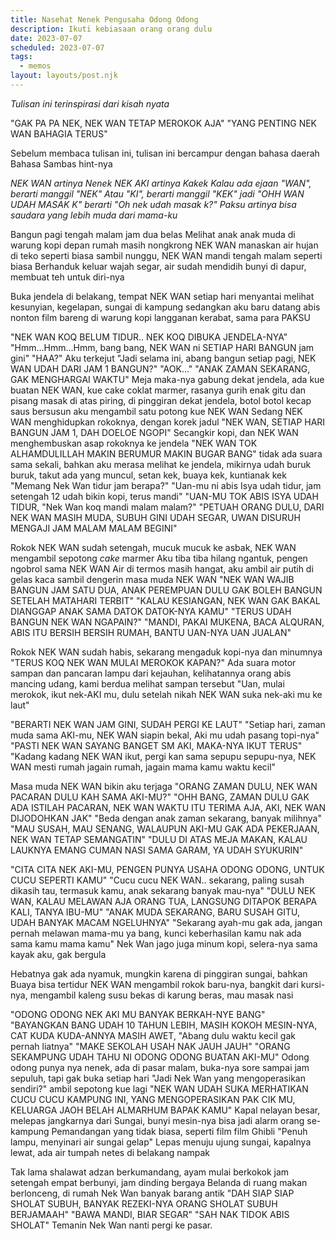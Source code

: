 ```yaml
---
title: Nasehat Nenek Pengusaha Odong Odong
description: Ikuti kebiasaan orang orang dulu
date: 2023-07-07
scheduled: 2023-07-07
tags:
  - memos
layout: layouts/post.njk
---
```


*Tulisan ini terinspirasi dari kisah nyata*

"GAK PA PA NEK, NEK WAN TETAP MEROKOK AJA"
"YANG PENTING NEK WAN BAHAGIA TERUS"

Sebelum membaca tulisan ini, tulisan ini bercampur dengan bahasa daerah Bahasa Sambas
hint-nya

*NEK WAN artinya Nenek*
*NEK AKI artinya Kakek*
*Kalau ada ejaan "WAN", berarti manggil "NEK"*
*Atau "KI", berarti manggil "KEK"*
*jadi "OHH WAN UDAH MASAK K" berarti "Oh nek udah masak k?"*
*Paksu artinya bisa saudara yang lebih muda dari mama-ku*

Bangun pagi tengah malam jam dua belas
Melihat anak anak muda di warung kopi depan rumah masih nongkrong
NEK WAN manaskan air hujan di teko seperti biasa
sambil nunggu, NEK WAN mandi tengah malam seperti biasa
Berhanduk keluar wajah segar, air sudah mendidih bunyi di dapur, 
membuat teh untuk diri-nya

Buka jendela di belakang, tempat NEK WAN setiap hari menyantai
melihat kesunyian, kegelapan, sungai di kampung
sedangkan aku baru datang abis nonton film bareng
di warung kopi langganan kerabat, sama para PAKSU

"NEK WAN KOQ BELUM TIDUR.. NEK KOQ DIBUKA JENDELA-NYA"
"Hmm...Hmm...Hmm, bang bang, NEK WAN ni SETIAP HARI BANGUN jam gini"
"HAA?" Aku terkejut
"Jadi selama ini, abang bangun setiap pagi, NEK WAN UDAH DARI JAM 1 BANGUN?"
"AOK..."
"ANAK ZAMAN SEKARANG, GAK MENGHARGAI WAKTU"
Meja maka-nya gabung dekat jendela, ada kue buatan NEK WAN, kue cake coklat marmer, rasanya gurih enak gitu dan pisang masak di atas piring, di pinggiran dekat jendela, botol botol kecap saus bersusun
aku mengambil satu potong kue NEK WAN
Sedang NEK WAN menghidupkan rokoknya, dengan korek jadul
"NEK WAN, SETIAP HARI BANGUN JAM 1, DAH DOELOE NGOPI"
Secangkir kopi, dan NEK WAN menghembuskan asap rokoknya ke jendela
"NEK WAN TOK ALHAMDULILLAH MAKIN BERUMUR MAKIN BUGAR BANG"
tidak ada suara sama sekali, bahkan aku merasa melihat ke jendela, mikirnya udah buruk buruk,
takut ada yang muncul, setan kek, buaya kek, kuntianak kek
"Memang Nek Wan tidur jam berapa?"
"Uan-mu ni abis Isya udah tidur, jam setengah 12 udah bikin kopi, terus mandi"
"UAN-MU TOK ABIS ISYA UDAH TIDUR, 
"Nek Wan koq mandi malam malam?"
"PETUAH ORANG DULU, DARI NEK WAN MASIH MUDA, SUBUH GINI UDAH SEGAR, UWAN DISURUH MENGAJI JAM MALAM MALAM BEGINI"

Rokok NEK WAN sudah setengah, mucuk mucuk ke asbak, NEK WAN mengambil sepotong *cake* marmer
Aku tiba tiba hilang ngantuk, pengen ngobrol sama NEK WAN
Air di termos masih hangat, aku ambil air putih di gelas kaca sambil dengerin masa muda NEK WAN
"NEK WAN WAJIB BANGUN JAM SATU DUA, ANAK PEREMPUAN DULU GAK BOLEH BANGUN SETELAH MATAHARI TERBIT"
"KALAU KESIANGAN, NEK WAN GAK BAKAL DIANGGAP ANAK SAMA DATOK DATOK-NYA KAMU"
"TERUS UDAH BANGUN NEK WAN NGAPAIN?"
"MANDI, PAKAI MUKENA, BACA ALQURAN, ABIS ITU BERSIH BERSIH RUMAH, BANTU UAN-NYA UAN JUALAN"

Rokok NEK WAN sudah habis, sekarang mengaduk kopi-nya dan minumnya
"TERUS KOQ NEK WAN MULAI MEROKOK KAPAN?"
Ada suara motor sampan dan pancaran lampu dari kejauhan, kelihatannya orang abis mancing udang, kami berdua melihat sampan tersebut
"Uan, mulai merokok, ikut nek-AKI mu, dulu setelah nikah NEK WAN suka nek-aki mu ke laut"

"BERARTI NEK WAN JAM GINI, SUDAH PERGI KE LAUT"
"Setiap hari, zaman muda sama AKI-mu, NEK WAN siapin bekal, Aki mu udah pasang topi-nya"
"PASTI NEK WAN SAYANG BANGET SM AKI, MAKA-NYA IKUT TERUS"
"Kadang kadang NEK WAN ikut,  pergi kan sama sepupu sepupu-nya, NEK WAN mesti rumah jagain rumah, jagain mama kamu waktu kecil"

Masa muda NEK WAN bikin aku terjaga
"ORANG ZAMAN DULU, NEK WAN PACARAN DULU KAH SAMA AKI-MU?"
"OHH BANG, ZAMAN DULU GAK ADA ISTILAH PACARAN, NEK WAN WAKTU ITU TERIMA AJA, AKI, NEK WAN DIJODOHKAN JAK"
"Beda dengan anak zaman sekarang, banyak milihnya"
"MAU SUSAH, MAU SENANG, WALAUPUN AKI-MU GAK ADA PEKERJAAN, NEK WAN TETAP SEMANGATIN"
"DULU DI ATAS MEJA MAKAN, KALAU LAUKNYA EMANG CUMAN NASI SAMA GARAM, YA UDAH SYUKURIN"

"CITA CITA NEK AKI-MU, PENGEN PUNYA USAHA ODONG ODONG, UNTUK CUCU SEPERTI KAMU"
"Cucu cucu NEK WAN.. sekarang, paling susah dikasih tau, termasuk kamu, anak sekarang banyak mau-nya"
"DULU NEK WAN, KALAU MELAWAN AJA ORANG TUA, LANGSUNG DITAPOK BERAPA KALI, TANYA IBU-MU"
"ANAK MUDA SEKARANG, BARU SUSAH GITU, UDAH BANYAK MACAM NGELUHNYA"
"Sekarang ayah-mu gak ada, jangan pernah melawan mama-mu ya bang, kunci keberhasilan kamu nak ada sama kamu mama kamu"
Nek Wan jago juga minum kopi, selera-nya sama kayak aku, gak bergula

Hebatnya gak ada nyamuk, mungkin karena di pinggiran sungai, bahkan Buaya bisa tertidur
NEK WAN mengambil rokok baru-nya, bangkit dari kursi-nya, mengambil kaleng susu bekas di karung beras, mau masak nasi

"ODONG ODONG NEK AKI MU BANYAK BERKAH-NYE BANG"
"BAYANGKAN BANG UDAH 10 TAHUN LEBIH, MASIH KOKOH MESIN-NYA, CAT KUDA KUDA-ANNYA MASIH AWET, 
"Abang dulu waktu kecil gak pernah liatnya"
"MAKE SEKOLAH USAH NAK JAUH JAUH"
"ORANG SEKAMPUNG UDAH TAHU NI ODONG ODONG BUATAN AKI-MU"
Odong odong punya nya nenek, ada di pasar malam, buka-nya sore sampai jam sepuluh, tapi gak buka setiap hari
"Jadi Nek Wan yang mengoperasikan sendiri?" ambil sepotong kue lagi
"NEK WAN UDAH SUKA MERHATIKAN CUCU CUCU KAMPUNG INI, YANG MENGOPERASIKAN PAK CIK MU, KELUARGA JAOH BELAH ALMARHUM BAPAK KAMU"
Kapal nelayan besar, melepas jangkarnya dari Sungai, bunyi mesin-nya bisa jadi alarm orang se-kampung
Pemandangan yang tidak biasa, seperti film film Ghibli
"Penuh lampu, menyinari air sungai gelap"
Lepas menuju ujung sungai, kapalnya lewat, ada air tumpah netes di belakang nampak

Tak lama shalawat adzan berkumandang, ayam mulai berkokok
jam setengah empat berbunyi, jam dinding bergaya Belanda di ruang makan berlonceng, di rumah Nek Wan banyak barang antik
"DAH SIAP SIAP SHOLAT SUBUH, BANYAK REZEKI-NYA ORANG SHOLAT SUBUH BERJAMAAH"
"BAWA MANDI, BIAR SEGAR"
"SAH NAK TIDOK ABIS SHOLAT"
Temanin Nek Wan nanti pergi ke pasar.